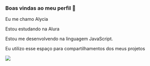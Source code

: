 ### Boas vindas ao meu perfil 💚

Eu me chamo Alycia 

Estou estudando na Alura

Estou me desenvolvendo na linguagem JavaScript.

Eu utilizo esse espaço para compartilhamentos dos meus projetos 
  

![](https://github.com/Alycia-alura/Alycia-alura/assets/162610423/20107733-ee78-428e-ac4b-3da789070b2b)





  

